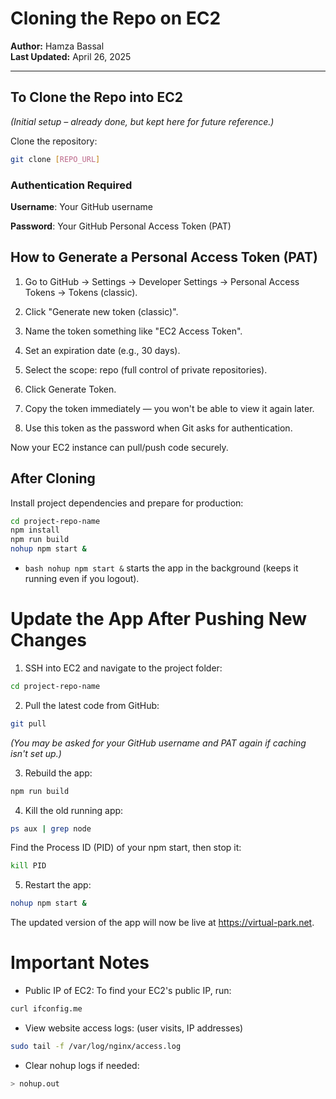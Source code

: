 # Cloning the Repo on EC2

**Author:** Hamza Bassal  
**Last Updated:** April 26, 2025

---

## To Clone the Repo into EC2
*(Initial setup – already done, but kept here for future reference.)*

Clone the repository:
```bash
git clone [REPO_URL]
```
 
### Authentication Required


**Username**: Your GitHub username


**Password**: Your GitHub Personal Access Token (PAT)


## How to Generate a Personal Access Token (PAT)
1. Go to GitHub → Settings → Developer Settings → Personal Access Tokens → Tokens (classic).

2. Click "Generate new token (classic)".

3. Name the token something like "EC2 Access Token".

4. Set an expiration date (e.g., 30 days).

5. Select the scope: repo (full control of private repositories).

6. Click Generate Token.

7. Copy the token immediately — you won't be able to view it again later.

8. Use this token as the password when Git asks for authentication.

Now your EC2 instance can pull/push code securely.

## After Cloning
Install project dependencies and prepare for production:
```bash
cd project-repo-name
npm install
npm run build
nohup npm start &
```

- ```bash nohup npm start &``` starts the app in the background (keeps it running even if you logout).

# Update the App After Pushing New Changes
1. SSH into EC2 and navigate to the project folder:
```bash
cd project-repo-name
``` 


2. Pull the latest code from GitHub:
```bash
git pull
```
*(You may be asked for your GitHub username and PAT again if caching isn't set up.)*


3. Rebuild the app:
```bash
npm run build
```

4. Kill the old running app:
```bash
ps aux | grep node
```
Find the Process ID (PID) of your npm start, then stop it:
```bash
kill PID
```

5. Restart the app:
```bash
nohup npm start &
```

The updated version of the app will now be live at https://virtual-park.net.


# Important Notes
- Public IP of EC2: To find your EC2's public IP, run:
```bash
curl ifconfig.me
```
- View website access logs: (user visits, IP addresses)
```bash
sudo tail -f /var/log/nginx/access.log
```
- Clear nohup logs if needed:
```bash
> nohup.out
```
